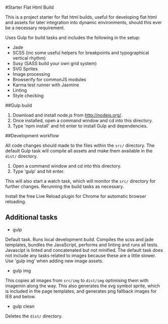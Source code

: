 #Starter Flat Html Build

This is a project starter for flat html builds, useful for developing flat html and assets for later integration into dynamic environments, should this ever be a necessary requirement.

Uses Gulp for build tasks and includes the following in the setup:

- Jade
- SCSS (inc some useful helpers for breakpoints and typographical vertical rhythm)
- Susy (SASS build your own grid system)
- SVG Sprites
- Image processing
- Browserify for commonJS modules
- Karma test runner with Jasmine
- Linting
- Style checking

##Gulp build

1. Download and install node.js from http://nodejs.org/.
2. Once installed, open a command window and cd into this directory.
3. Type 'npm install' and hit enter to install Gulp and dependencies.

##Development workflow

All code changes should made to the files within the `src/` directory. The default Gulp task will compile all assets and make them available in the `dist/` directory.

1. Open a command window and cd into this directory.
2. Type 'gulp' and hit enter.

This will also start a watch task, which will monitor the `src/` directory for further changes. Rerunning the build tasks as necessary.

Install the free Live Reload plugin for Chrome for automatic browser reloading.

## Additional tasks

- gulp

Default task. Runs local development build. Compiles the scss and jade templates, bundles the JavaScript, performs and linting and runs all tests. Javascipt is linted and concatenated but not minified. The default task does not include any tasks related to images because these are a little slower. Use 'gulp img' when adding new image assets.

- gulp img

This copies all images from `src/img` to `dist/img` optimising them with imagemin along the way. This also generates the svg symbol sprite, which is included in the page templates, and generates png fallback images for IE8 and below.

- gulp clean

Deletes the `dist/` directory.
